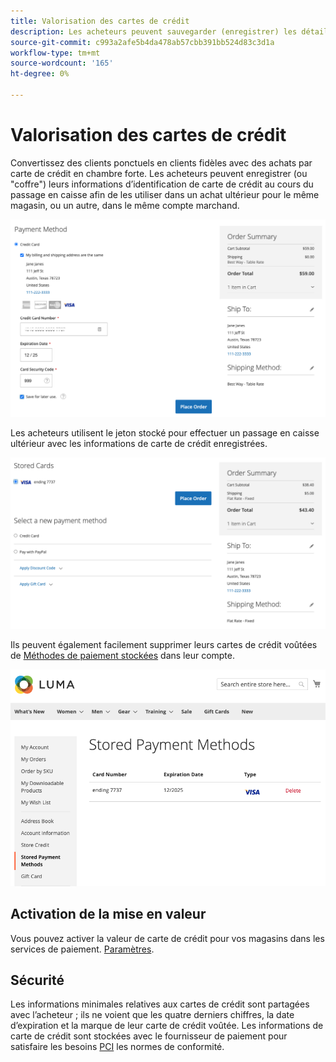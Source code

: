 ```yaml
---
title: Valorisation des cartes de crédit
description: Les acheteurs peuvent sauvegarder (enregistrer) les détails de leur carte de crédit pour les achats futurs.
source-git-commit: c993a2afe5b4da478ab57cbb391bb524d83c3d1a
workflow-type: tm+mt
source-wordcount: '165'
ht-degree: 0%

---
```


# Valorisation des cartes de crédit

Convertissez des clients ponctuels en clients fidèles avec des achats par carte de crédit en chambre forte. Les acheteurs peuvent enregistrer (ou &quot;coffre&quot;) leurs informations d’identification de carte de crédit au cours du passage en caisse afin de les utiliser dans un achat ultérieur pour le même magasin, ou un autre, dans le même compte marchand.

![Mettre leur carte de crédit en banque pour une utilisation ultérieure](assets/save-card-for-later.png)

Les acheteurs utilisent le jeton stocké pour effectuer un passage en caisse ultérieur avec les informations de carte de crédit enregistrées.

![Utiliser les informations d’identification stockées pour un achat ultérieur](assets/use-stored-card.png)

Ils peuvent également facilement supprimer leurs cartes de crédit voûtées de [Méthodes de paiement stockées](https://docs.magento.com/user-guide/customers/account-dashboard-stored-payment-methods.html) dans leur compte.

![Méthodes de paiement stockées dans mon compte](assets/stored-payment-methods.png)

## Activation de la mise en valeur

Vous pouvez activer la valeur de carte de crédit pour vos magasins dans les services de paiement. [Paramètres](settings.md#card-vaulting).

## Sécurité

Les informations minimales relatives aux cartes de crédit sont partagées avec l’acheteur ; ils ne voient que les quatre derniers chiffres, la date d’expiration et la marque de leur carte de crédit voûtée. Les informations de carte de crédit sont stockées avec le fournisseur de paiement pour satisfaire les besoins [PCI](security.md#PCI-compliance) les normes de conformité.
